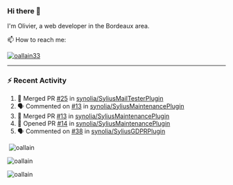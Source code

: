 ### Hi there 👋

I'm Olivier, a web developer in the Bordeaux area.

📫 How to reach me:

<p> <a href="https://twitter.com/oallain33" target="blank"><img src="https://img.shields.io/twitter/follow/oallain33?logo=twitter&style=for-the-badge" alt="oallain33" /></a> </p>

---

### :zap: Recent Activity

<!--START_SECTION:activity-->
1. 🎉 Merged PR [#25](https://github.com/synolia/SyliusMailTesterPlugin/pull/25) in [synolia/SyliusMailTesterPlugin](https://github.com/synolia/SyliusMailTesterPlugin)
2. 🗣 Commented on [#13](https://github.com/synolia/SyliusMaintenancePlugin/issues/13) in [synolia/SyliusMaintenancePlugin](https://github.com/synolia/SyliusMaintenancePlugin)
3. 🎉 Merged PR [#13](https://github.com/synolia/SyliusMaintenancePlugin/pull/13) in [synolia/SyliusMaintenancePlugin](https://github.com/synolia/SyliusMaintenancePlugin)
4. 💪 Opened PR [#14](https://github.com/synolia/SyliusMaintenancePlugin/pull/14) in [synolia/SyliusMaintenancePlugin](https://github.com/synolia/SyliusMaintenancePlugin)
5. 🗣 Commented on [#38](https://github.com/synolia/SyliusGDPRPlugin/issues/38) in [synolia/SyliusGDPRPlugin](https://github.com/synolia/SyliusGDPRPlugin)
<!--END_SECTION:activity-->

<p>&nbsp;<img align="center" src="https://github-readme-stats.vercel.app/api?username=oallain&show_icons=true&locale=en" alt="oallain" /></p>

<p><img align="center" src="https://github-readme-streak-stats.herokuapp.com/?user=oallain&" alt="oallain" /></p>

<p><img src="https://github-readme-stats.vercel.app/api/top-langs?username=oallain&show_icons=true&locale=en&layout=compact" alt="oallain" /></p>
